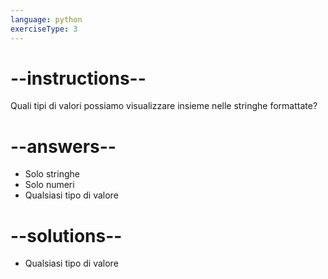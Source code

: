 ```yaml
---
language: python
exerciseType: 3
---
```


# --instructions--

Quali tipi di valori possiamo visualizzare insieme nelle stringhe formattate?

# --answers--

- Solo stringhe
- Solo numeri
- Qualsiasi tipo di valore

# --solutions--

- Qualsiasi tipo di valore
